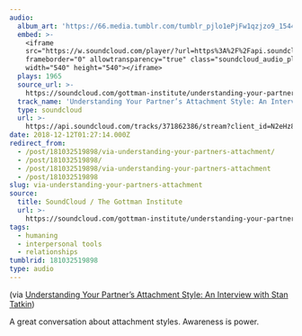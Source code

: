 ```yaml
---
audio:
  album_art: 'https://66.media.tumblr.com/tumblr_pjlo1ePjFw1qzjzo9_1544578035_cover.jpg'
  embed: >-
    <iframe
    src="https://w.soundcloud.com/player/?url=https%3A%2F%2Fapi.soundcloud.com%2Ftracks%2F371862386&amp;visual=true&amp;liking=false&amp;sharing=false&amp;auto_play=false&amp;show_comments=false&amp;continuous_play=false&amp;origin=tumblr"
    frameborder="0" allowtransparency="true" class="soundcloud_audio_player"
    width="540" height="540"></iframe>
  plays: 1965
  source_url: >-
    https://soundcloud.com/gottman-institute/understanding-your-partners-attachment-style-an-interview-with-stan-tatkin
  track_name: 'Understanding Your Partner’s Attachment Style: An Interview with Stan Tatkin'
  type: soundcloud
  url: >-
    https://api.soundcloud.com/tracks/371862386/stream?client_id=N2eHz8D7GtXSl6fTtcGHdSJiS74xqOUI
date: 2018-12-12T01:27:14.000Z
redirect_from:
  - /post/181032519898/via-understanding-your-partners-attachment/
  - /post/181032519898/
  - /post/181032519898/via-understanding-your-partners-attachment
  - /post/181032519898
slug: via-understanding-your-partners-attachment
source:
  title: SoundCloud / The Gottman Institute
  url: >-
    https://soundcloud.com/gottman-institute/understanding-your-partners-attachment-style-an-interview-with-stan-tatkin
tags:
  - humaning
  - interpersonal tools
  - relationships
tumblrid: 181032519898
type: audio
---
```

<p>(via <a href="https://soundcloud.com/gottman-institute/understanding-your-partners-attachment-style-an-interview-with-stan-tatkin">Understanding Your Partner’s Attachment Style: An Interview with Stan Tatkin</a>)</p>

<p>A great conversation about attachment styles.  Awareness is power.</p>
